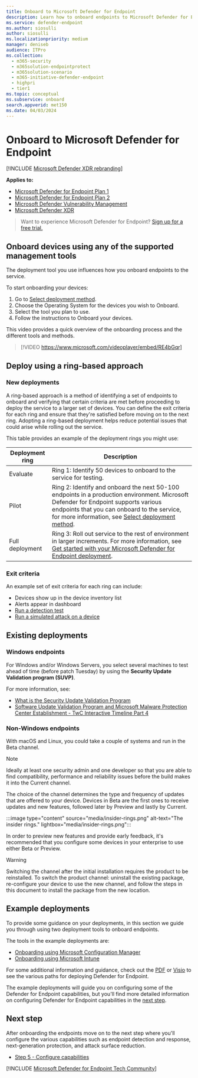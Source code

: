 ```yaml
---
title: Onboard to Microsoft Defender for Endpoint
description: Learn how to onboard endpoints to Microsoft Defender for Endpoint service.
ms.service: defender-endpoint
ms.author: siosulli
author: siosulli
ms.localizationpriority: medium
manager: deniseb
audience: ITPro
ms.collection:
  - m365-security
  - m365solution-endpointprotect
  - m365solution-scenario
  - m365-initiative-defender-endpoint
  - highpri
  - tier1
ms.topic: conceptual
ms.subservice: onboard
search.appverid: met150
ms.date: 04/03/2024
---
```


# Onboard to Microsoft Defender for Endpoint

[!INCLUDE [Microsoft Defender XDR rebranding](../includes/microsoft-defender.md)]

**Applies to:**

- [Microsoft Defender for Endpoint Plan 1](https://go.microsoft.com/fwlink/p/?linkid=2154037)
- [Microsoft Defender for Endpoint Plan 2](https://go.microsoft.com/fwlink/p/?linkid=2154037)
- [Microsoft Defender Vulnerability Management](https://go.microsoft.com/fwlink/?linkid=2229011)
- [Microsoft Defender XDR](https://go.microsoft.com/fwlink/?linkid=2118804)

> Want to experience Microsoft Defender for Endpoint? [Sign up for a free trial.](https://signup.microsoft.com/create-account/signup?products=7f379fee-c4f9-4278-b0a1-e4c8c2fcdf7e&ru=https://aka.ms/MDEp2OpenTrial?ocid=docs-wdatp-exposedapis-abovefoldlink)

## Onboard devices using any of the supported management tools

The deployment tool you use influences how you onboard endpoints to the service.

To start onboarding your devices:

1. Go to [Select deployment method](../defender-endpoint/deployment-strategy.md#step-2-select-deployment-method).
2. Choose the Operating System for the devices you wish to Onboard.
3. Select the tool you plan to use.
4. Follow the instructions to Onboard your devices.

This video provides a quick overview of the onboarding process and the different tools and methods.

> [!VIDEO https://www.microsoft.com/videoplayer/embed/RE4bGqr]

## Deploy using a ring-based approach

### New deployments

A ring-based approach is a method of identifying a set of endpoints to onboard and verifying that certain criteria are met before proceeding to deploy the service to a larger set of devices. You can define the exit criteria for each ring and ensure that they're satisfied before moving on to the next ring. Adopting a ring-based deployment helps reduce potential issues that could arise while rolling out the service.

This table provides an example of the deployment rings you might use:

|Deployment ring|Description|
|---|---|
|Evaluate|Ring 1: Identify 50 devices to onboard to the service for testing.|
|Pilot|Ring 2: Identify and onboard the next 50-100 endpoints in a production environment. Microsoft Defender for Endpoint supports various endpoints that you can onboard to the service, for more information, see [Select deployment method](deployment-strategy.md#step-2-select-deployment-method).|
|Full deployment|Ring 3: Roll out service to the rest of environment in larger increments. For more information, see [Get started with your Microsoft Defender for Endpoint deployment](mde-planning-guide.md).

### Exit criteria

An example set of exit criteria for each ring can include:

- Devices show up in the device inventory list
- Alerts appear in dashboard
- [Run a detection test](run-detection-test.md)
- [Run a simulated attack on a device](attack-simulations.md)

## Existing deployments

### Windows endpoints

For Windows and/or Windows Servers, you select several machines to test ahead of time (before patch Tuesday) by using the **Security Update Validation program (SUVP)**.

For more information, see:

- [What is the Security Update Validation Program](https://techcommunity.microsoft.com/t5/windows-it-pro-blog/what-is-the-security-update-validation-program/ba-p/275767)
- [Software Update Validation Program and Microsoft Malware Protection Center Establishment - TwC Interactive Timeline Part 4](https://www.microsoft.com/security/blog/2012/03/28/software-update-validation-program-and-microsoft-malware-protection-center-establishment-twc-interactive-timeline-part-4/)

### Non-Windows endpoints

With macOS and Linux, you could take a couple of systems and run in the Beta channel.

> [!NOTE]
> Ideally at least one security admin and one developer so that you are able to find compatibility, performance and reliability issues before the build makes it into the Current channel.

The choice of the channel determines the type and frequency of updates that are offered to your device. Devices in Beta are the first ones to receive updates and new features, followed later by Preview and lastly by Current.

:::image type="content" source="media/insider-rings.png" alt-text="The insider rings." lightbox="media/insider-rings.png":::

In order to preview new features and provide early feedback, it's recommended that you configure some devices in your enterprise to use either Beta or Preview.

> [!WARNING]
> Switching the channel after the initial installation requires the product to be reinstalled. To switch the product channel: uninstall the existing package, re-configure your device to use the new channel, and follow the steps in this document to install the package from the new location.


## Example deployments

To provide some guidance on your deployments, in this section we guide you through using two deployment tools to onboard endpoints.

The tools in the example deployments are:

- [Onboarding using Microsoft Configuration Manager](onboarding-endpoint-configuration-manager.md)
- [Onboarding using Microsoft Intune](onboarding-endpoint-manager.md)

For some additional information and guidance, check out the [PDF](https://download.microsoft.com/download/5/6/0/5609001f-b8ae-412f-89eb-643976f6b79c/mde-deployment-strategy.pdf)  or  [Visio](https://download.microsoft.com/download/5/6/0/5609001f-b8ae-412f-89eb-643976f6b79c/mde-deployment-strategy.vsdx) to see the various paths for deploying Defender for Endpoint.

The example deployments will guide you on configuring some of the Defender for Endpoint capabilities, but you'll find more detailed information on configuring Defender for Endpoint capabilities in the [next step](#next-step).

## Next step

After onboarding the endpoints move on to the next step where you'll configure the various capabilities such as endpoint detection and response, next-generation protection, and attack surface reduction.

- [Step 5 - Configure capabilities](onboard-configure.md)

[!INCLUDE [Microsoft Defender for Endpoint Tech Community](../includes/defender-mde-techcommunity.md)]
